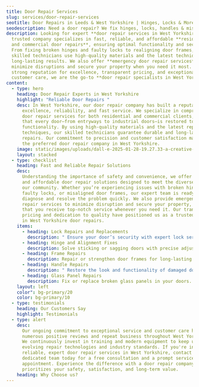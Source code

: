 ```yaml
---
title: Door Repair Services
slug: services/door-repair-services
seotitle: Door Repairs in Leeds & West Yorkshire | Hinges, Locks & More
seodescription: Need a door repair? We fix hinges, locks, handles & misaligned doors in Leeds, Bradford & West Yorkshire. Fast, reliable service—call The Door Surgeon today!
description: Looking for expert **door repair services in West Yorkshire**? Our
  trusted company specializes in fast, reliable, and affordable **residential
  and commercial door repairs**, ensuring optimal functionality and security.
  From fixing broken hinges and faulty locks to realigning door frames, our
  skilled technicians use high-quality materials and the latest techniques for
  long-lasting results. We also offer **emergency door repair services** to
  minimize disruptions and secure your property when you need it most. With a
  strong reputation for excellence, transparent pricing, and exceptional
  customer care, we are the go-to **door repair specialists in West Yorkshire**.
content:
  - type: hero
    heading: Door Repair Experts in West Yorkshire
    highlight: "Reliable Door Repairs "
    desc: In West Yorkshire, our door repair company has built a reputation for
      excellence, reliability, and fast service. We specialize in comprehensive
      door repair services for both residential and commercial clients, ensuring
      that every door—from entryways to industrial doors—is restored to optimal
      functionality. By using high-quality materials and the latest repair
      techniques, our skilled technicians guarantee durable and long-lasting
      repairs. Our commitment to precision and customer satisfaction makes us
      the preferred door repair company in West Yorkshire.
    image: static/images/uploads/dall-e-2025-01-28-19.27.33-a-creative-and-surreal-depiction-of-a-professional-worker-fixing-a-broken-door-in-a-bright-and-modern-home-interior.-the-setting-is-a-cosy-living-spac.webp
    layout: stacked
  - type: checklist
    heading: Fast and Reliable Repair Solutions
    desc:
      Understanding the importance of safety and convenience, we offer prompt
      and affordable door repair solutions designed to meet the diverse needs of
      our community. Whether you’re experiencing issues with broken hinges,
      faulty locks, or misaligned door frames, our expert team is ready to
      diagnose and resolve the problem quickly. We also provide emergency door
      repair services to minimize disruption and secure your property, ensuring
      that you receive top-notch service whenever you need it. Our transparent
      pricing and dedication to quality have positioned us as a trusted leader
      in West Yorkshire door repairs.
    items:
      - heading: Lock Repairs and Replacements
        description: " Ensure your door’s security with expert lock services."
      - heading: Hinge and Alignment Fixes
        description: Solve sticking or sagging doors with precise adjustments.
      - heading: Frame Repairs
        description: Repair or strengthen door frames for long-lasting results.
      - heading: Handle Repairs
        description: " Restore the look and functionality of damaged door handles."
      - heading: Glass Panel Repairs
        description: Fix or replace broken glass panels in your doors.
    layout: left
    color": bg-primary/20
    color: bg-primary/10
  - type: testimonials
    heading: Our Customers Say
    highlight: Testimonials
  - type: alert
    desc:
      Our ongoing commitment to exceptional service and customer care has led to
      numerous positive reviews and repeat business throughout West Yorkshire.
      We continuously invest in training and modern equipment to keep up with
      evolving repair technologies and industry standards. If you're in need of
      reliable, expert door repair services in West Yorkshire, contact our
      dedicated team today for a free consultation and a prompt service
      appointment. Experience the difference with a door repair company that
      prioritizes your safety, satisfaction, and long-term value.
    heading: Why Choose us?
---
```

